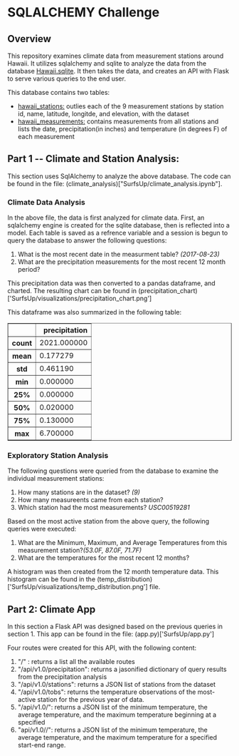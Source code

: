 # SQLALCHEMY Challenge

## Overview
This repository examines climate data from measurement stations around Hawaii. It utilizes sqlalchemy and sqlite to analyze the data from the database [Hawaii.sqlite](SurfsUp/Resources/hawaii.sqlite). It then takes the data, and creates an API with Flask to serve various queries to the end user.  

This database contains two tables:

<ul>
<li><a href="SurfsUp/Resources/hawaii_stations.csv">hawaii_stations:</a> outlies each of the 9 measurement stations by station id, name, latitude, longitde, and elevation, with the dataset</li>
<li><a href="SurfsUp/Resources/hawaii_measurements.csv">hawaii_measurements:</a> contains measurements from all stations and lists the date, precipitation(in inches) and temperature (in degrees F) of each measurement</li>
</ul>

## Part 1 -- Climate and Station Analysis:

This section uses SqlAlchemy to analyze the above database. The code can be found in the file: (climate_analysis)["SurfsUp/climate_analysis.ipynb"].

### Climate Data Analysis

In the above file, the data is first analyzed for climate data. First, an sqlalchemy engine is created for the sqlite database, then is reflected into a model. Each table is saved as a refrence variable and a session is begun to query the database to answer the following questions:

<ol>
    <li>What is the most recent date in the measurment table? <i>(2017-08-23)</i></li>
    <li>What are the precipitation measurements for the most recent 12 month period?</li>
</ol>

This precipitation data was then converted to a pandas dataframe, and charted. The resulting chart can be found in (precipitation_chart)['SurfsUp/visualizations/precipitation_chart.png']

This dataframe was also summarized in the following table:

<div>
<table border="1" class="dataframe">
  <thead>
    <tr style="text-align: right;">
      <th></th>
      <th>precipitation</th>
    </tr>
  </thead>
  <tbody>
    <tr>
      <th>count</th>
      <td>2021.000000</td>
    </tr>
    <tr>
      <th>mean</th>
      <td>0.177279</td>
    </tr>
    <tr>
      <th>std</th>
      <td>0.461190</td>
    </tr>
    <tr>
      <th>min</th>
      <td>0.000000</td>
    </tr>
    <tr>
      <th>25%</th>
      <td>0.000000</td>
    </tr>
    <tr>
      <th>50%</th>
      <td>0.020000</td>
    </tr>
    <tr>
      <th>75%</th>
      <td>0.130000</td>
    </tr>
    <tr>
      <th>max</th>
      <td>6.700000</td>
    </tr>
  </tbody>
</table>
</div>

### Exploratory Station Analysis

The following questions were queried from the database to examine the individual measurement stations:

<ol>
    <li>How many stations are in the dataset? <i>(9)</i></li>
    <li>How many measureents came from each station?</li>
    <li>Which station had the most measurements? <i>USC00519281</i></li>
</ol>

Based on the most active station from the above query, the following queries were executed:

<ol>
    <li>What are the Minimum, Maximum, and Average Temperatures from this measurement station?<i>(53.0F, 87.0F, 71.7F)</i></li>
    <li>What are the temperatures for the most recent 12 months?</li>
</ol>

A histogram was then created from the 12 month temperature data. This histogram can be found in the (temp_distribution)['SurfsUp/visualizations/temp_distribution.png'] file.

## Part 2: Climate App

In this section a Flask API was designed based on the previous queries in section 1. This app can be found in the file: (app.py)['SurfsUp/app.py']

Four routes were created for this API, with the following content:

<ol>
<li>"/" : returns a list all the available routes</li>
<li>"/api/v1.0/precipitation": returns a jasonified dictionary of query results from the precipitation analysis</li>
<li>"/api/v1.0/stations": returns a JSON list of stations from the dataset</li>
<li>"/api/v1.0/tobs": returns the temperature observations of the most-active station for the previous year of data.
<li>"/api/v1.0/<start>": returns a JSON list of the minimum temperature, the average temperature, and the maximum temperature beginning at a specified 
<li>"api/v1.0/<start>/<end>": returns a JSON list of the minimum temperature, the average temperature, and the maximum temperature for a specified start-end range.</li>
</ol>
